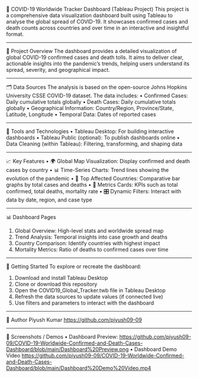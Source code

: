 🦠 COVID-19 Worldwide Tracker Dashboard (Tableau Project)
This project is a comprehensive data visualization dashboard built using Tableau to analyse the global spread of COVID-19. It showcases confirmed cases and death counts across countries and over time in an interactive and insightful format.
________________________________________
🧾 Project Overview
The dashboard provides a detailed visualization of global COVID-19 confirmed cases and death tolls. It aims to deliver clear, actionable insights into the pandemic’s trends, helping users understand its spread, severity, and geographical impact.
________________________________________
🗂️ Data Sources
The analysis is based on the open-source Johns Hopkins University CSSE COVID-19 dataset. The data includes:
•	Confirmed Cases: Daily cumulative totals globally
•	Death Cases: Daily cumulative totals globally
•	Geographical Information: Country/Region, Province/State, Latitude, Longitude
•	Temporal Data: Dates of reported cases
________________________________________
🔧 Tools and Technologies
•	Tableau Desktop: For building interactive dashboards
•	Tableau Public (optional): To publish dashboards online
•	Data Cleaning (within Tableau): Filtering, transforming, and shaping data
________________________________________
📈 Key Features
•	🌍 Global Map Visualization: Display confirmed and death cases by country
•	📊 Time-Series Charts: Trend lines showing the evolution of the pandemic
•	📌 Top Affected Countries: Comparative bar graphs by total cases and deaths
•	🧮 Metrics Cards: KPIs such as total confirmed, total deaths, mortality rate
•	🎛️ Dynamic Filters: Interact with data by date, region, and case type
________________________________________
📊 Dashboard Pages
1.	Global Overview: High-level stats and worldwide spread map
2.	Trend Analysis: Temporal insights into case growth and deaths
3.	Country Comparison: Identify countries with highest impact
4.	Mortality Metrics: Ratio of deaths to confirmed cases over time
________________________________________
🚀 Getting Started
To explore or recreate the dashboard:
1.	Download and install Tableau Desktop
2.	Clone or download this repository
3.	Open the COVID19_Global_Tracker.twb file in Tableau Desktop
4.	Refresh the data sources to update values (if connected live)
5.	Use filters and parameters to interact with the dashboard
________________________________________
👤 Author
Piyush Kumar
https://github.com/piyush09-09
________________________________________
📸 Screenshots / Demos
•	Dashboard Preview:
https://github.com/piyush09-09/COVID-19-Worldwide-Confirmed-and-Death-Cases-Dashboard/blob/main/Dashboard%20Preview.png
•	Dashboard Demo Video
https://github.com/piyush09-09/COVID-19-Worldwide-Confirmed-and-Death-Cases-Dashboard/blob/main/Dashboard%20Demo%20Video.mp4

